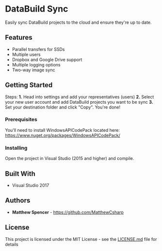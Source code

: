 # DataBuild Sync

Easily sync DataBuild projects to the cloud and ensure they're up to date.

## Features

* Parallel transfers for SSDs<br />
* Multiple users<br />
* Dropbox and Google Drive support<br />
* Multiple logging options<br />
* Two-way image sync<br />

## Getting Started

Steps:
**1.** Head into settings and add your representatives (users)
**2.** Select your new user account and add DataBuild projects you want to be sync
**3.** Set your destination folder and click "Copy". You're done!

### Prerequisites

You'll need to install WindowsAPICodePack located here: https://www.nuget.org/packages/WindowsAPICodePack/

### Installing

Open the project in Visual Studio (2015 and higher) and compile.

## Built With

* Visual Studio 2017

## Authors

* **Matthew Spencer** - https://github.com/MatthewCsharp

## License

This project is licensed under the MIT License - see the [LICENSE.md](LICENSE.md) file for details

